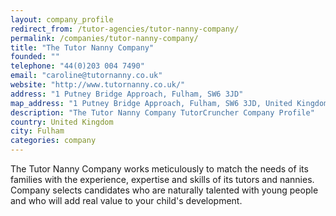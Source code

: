 ```yaml
---
layout: company_profile
redirect_from: /tutor-agencies/tutor-nanny-company/
permalink: /companies/tutor-nanny-company/
title: "The Tutor Nanny Company"
founded: ""
telephone: "44(0)203 004 7490"
email: "caroline@tutornanny.co.uk"
website: "http://www.tutornanny.co.uk/"
address: "1 Putney Bridge Approach, Fulham, SW6 3JD"
map_address: "1 Putney Bridge Approach, Fulham, SW6 3JD, United Kingdom"
description: "The Tutor Nanny Company TutorCruncher Company Profile"
country: United Kingdom
city: Fulham
categories: company
---
```

​The Tutor Nanny Company works meticulously to match the needs of its families with the experience, expertise and skills
of its tutors and nannies. Company selects candidates who are naturally talented with young people and who will add real
value to your child's development.
